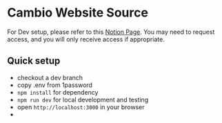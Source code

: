 # Cambio Website Source

For Dev setup, please refer to this [Notion Page](https://www.notion.so/goldpiggy/TS-JS-Dev-Setup-ada0f7cdf74c424c8767ed692150cc88?pvs=4). You may need to request access, and you will only receive access if appropriate.

## Quick setup

- checkout a dev branch
- copy .env from 1password
- `npm install` for dependency
- `npm run dev` for local development and testing
- open `http://localhost:3000` in your browser
-
